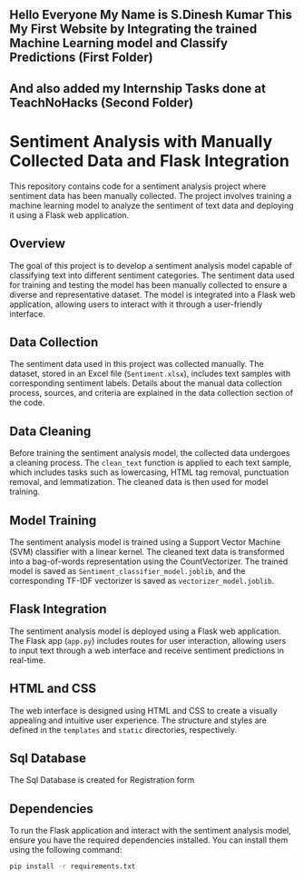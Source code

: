 ## Hello Everyone My Name is S.Dinesh Kumar This My First Website by Integrating the trained Machine Learning model and Classify Predictions (First Folder)
## And also added my Internship Tasks done at TeachNoHacks (Second Folder)

# Sentiment Analysis with Manually Collected Data and Flask Integration

This repository contains code for a sentiment analysis project where sentiment data has been manually collected. The project involves training a machine learning model to analyze the sentiment of text data and deploying it using a Flask web application.

## Overview

The goal of this project is to develop a sentiment analysis model capable of classifying text into different sentiment categories. The sentiment data used for training and testing the model has been manually collected to ensure a diverse and representative dataset. The model is integrated into a Flask web application, allowing users to interact with it through a user-friendly interface.

## Data Collection

The sentiment data used in this project was collected manually. The dataset, stored in an Excel file (`Sentiment.xlsx`), includes text samples with corresponding sentiment labels. Details about the manual data collection process, sources, and criteria are explained in the data collection section of the code.

## Data Cleaning

Before training the sentiment analysis model, the collected data undergoes a cleaning process. The `clean_text` function is applied to each text sample, which includes tasks such as lowercasing, HTML tag removal, punctuation removal, and lemmatization. The cleaned data is then used for model training.

## Model Training

The sentiment analysis model is trained using a Support Vector Machine (SVM) classifier with a linear kernel. The cleaned text data is transformed into a bag-of-words representation using the CountVectorizer. The trained model is saved as `Sentiment_classifier_model.joblib`, and the corresponding TF-IDF vectorizer is saved as `vectorizer_model.joblib`.

## Flask Integration

The sentiment analysis model is deployed using a Flask web application. The Flask app (`app.py`) includes routes for user interaction, allowing users to input text through a web interface and receive sentiment predictions in real-time.

## HTML and CSS

The web interface is designed using HTML and CSS to create a visually appealing and intuitive user experience. The structure and styles are defined in the `templates` and `static` directories, respectively.
## Sql Database 

The Sql Database is created for Registration form
## Dependencies

To run the Flask application and interact with the sentiment analysis model, ensure you have the required dependencies installed. You can install them using the following command:

```bash
pip install -r requirements.txt
